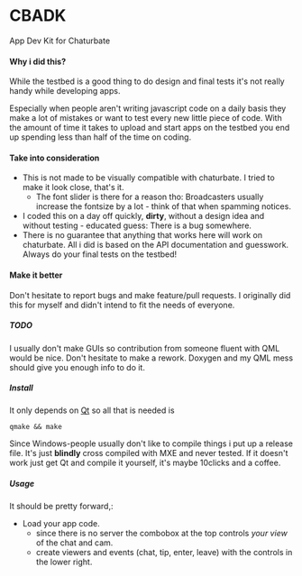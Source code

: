 # CBADK
App Dev Kit for Chaturbate


#### Why i did this?
While the testbed is a good thing to do design and final tests it's not really handy while developing apps.

Especially when people aren't writing javascript code on a daily basis they make a lot of mistakes or want to test every new little piece of code. With the amount of time it takes to upload and start apps on the testbed you end up spending less than half of the time on coding.



#### Take into consideration
* This is not made to be visually compatible with chaturbate. I tried to make it look close, that's it.
  * The font slider is there for a reason tho: Broadcasters usually increase the fontsize by a lot - think of that when spamming notices.
* I coded this on a day off quickly, **dirty**, without a design idea and without testing - educated guess: There is a bug somewhere.
* There is no guarantee that anything that works here will work on chaturbate. All i did is based on the API documentation and guesswork. Always do your final tests on the testbed!



#### Make it better
Don't hesitate to report bugs and make feature/pull requests. I originally did this for myself and didn't intend to fit the needs of everyone.



##### TODO
I usually don't make GUIs so contribution from someone fluent with QML would be nice. Don't hesitate to make a rework.
Doxygen and my QML mess should give you enough info to do it.


##### Install
It only depends on [Qt](https://www.qt.io/) so all that is needed is
```
qmake && make
```
Since Windows-people usually don't like to compile things i put up a release file. It's just **blindly** cross compiled with MXE and never tested. If it doesn't work just get Qt and compile it yourself, it's maybe 10clicks and a coffee.


##### Usage
It should be pretty forward,:
* Load your app code.
  * since there is no server the combobox at the top controls *your view* of the chat and cam.
  * create viewers and events (chat, tip, enter, leave) with the controls in the lower right.
